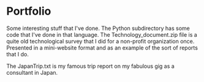 # Portfolio
Some interesting stuff that I've done.
The Python subdirectory has some code that I've done in that language.
The Technology_document.zip file is a quite old technological survey that I
did for a non-profit organization once.  Presented in a mini-website format
and as an example of the sort of reports that I do.

The JapanTrip.txt is my famous trip report on my fabulous gig as a
consultant in Japan.
